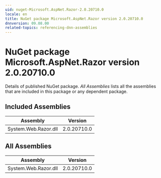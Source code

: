 ```yaml
---
uid: nuget-Microsoft.AspNet.Razor-2.0.20710.0
locale: en
title: NuGet package Microsoft.AspNet.Razor version 2.0.20710.0
dnnversion: 09.08.00
related-topics: referencing-dnn-assemblies
---
```


# NuGet package Microsoft.AspNet.Razor version 2.0.20710.0
Details of published NuGet package.
*All Assemblies* lists all the assemblies that are included in this package or any dependent package.

## Included Assemblies

|Assembly|Version|
|---|---|
|System.Web.Razor.dll|2.0.20710.0|

## All Assemblies

|Assembly|Version|
|---|---|
|System.Web.Razor.dll|2.0.20710.0|

